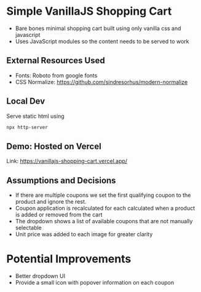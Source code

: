 # Simple VanillaJS Shopping Cart

- Bare bones minimal shopping cart built using only vanilla css and javascript
- Uses JavaScript modules so the content needs to be served to work

## External Resources Used
- Fonts: Roboto from google fonts
- CSS Normalize: https://github.com/sindresorhus/modern-normalize

## Local Dev
Serve static html using

```bash
npx http-server
```

## Demo: Hosted on Vercel
Link: https://vanillajs-shopping-cart.vercel.app/

## Assumptions and Decisions
- If there are multiple coupons we set the first qualifying coupon to the product and ignore the rest. 
- Coupon application is recalculated for each calculated when a product is added or removed from the cart
- The dropdown shows a list of available coupons that are not manually selectable
- Unit price was added to each image for greater clarity

# Potential Improvements
- Better dropdown UI
- Provide a small icon with popover information on each coupon